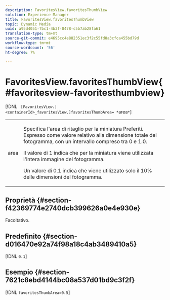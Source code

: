 ```yaml
---
description: FavoritesView.favoritesThumbView
solution: Experience Manager
title: FavoritesView.favoritesThumbView
topic: Dynamic Media
uuid: a95d4051-7bc1-4b3f-8478-c5b7ab28fa61
translation-type: tm+mt
source-git-commit: e4695cc4e882351ec3f2c55fd8a3cfca455bd79d
workflow-type: tm+mt
source-wordcount: '56'
ht-degree: 7%

---
```



# FavoritesView.favoritesThumbView{#favoritesview-favoritesthumbview}

[!DNL ` [FavoritesView.|<containerId>_favoritesView.]favoritesThumbArea= *`area`*`]

<table id="table_2B109D2F91E64B5382B31921C3780FA5"> 
 <tbody> 
  <tr> 
   <td colname="col1"> <p><span class="codeph"><span class="varname"> area</span></span> </p> </td> 
   <td colname="col2"> <p> Specifica l'area di ritaglio per la miniatura Preferiti. Espresso come valore relativo alla dimensione totale del fotogramma, con un intervallo compreso tra <span class="codeph"> 0</span> e <span class="codeph"> 1.0</span>. </p> <p>Il valore di <span class="codeph"> 1</span> indica che per la miniatura viene utilizzata l'intera immagine del fotogramma. </p> <p>Un valore di <span class="codeph"> 0.1</span> indica che viene utilizzato solo il 10% delle dimensioni del fotogramma. </p> </td> 
  </tr> 
 </tbody> 
</table>

## Proprietà {#section-f42369774e2740dcb399626a0e4e930e}

Facoltativo.

## Predefinito {#section-d016470e92a74f98a18c4ab3489410a5}

[!DNL `0.1`]

## Esempio {#section-7621c8ebd4144bc08a537d01bd9c3f2f}

[!DNL `favoritesThumbArea=0.5`]
